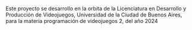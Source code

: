 Este proyecto se desarrollo en la orbita de la Licenciatura en Desarrollo y Producción de Videojuegos, Universidad de la Ciudad de Buenos Aires, para la materia programación de videojuegos 2, del año 2024
